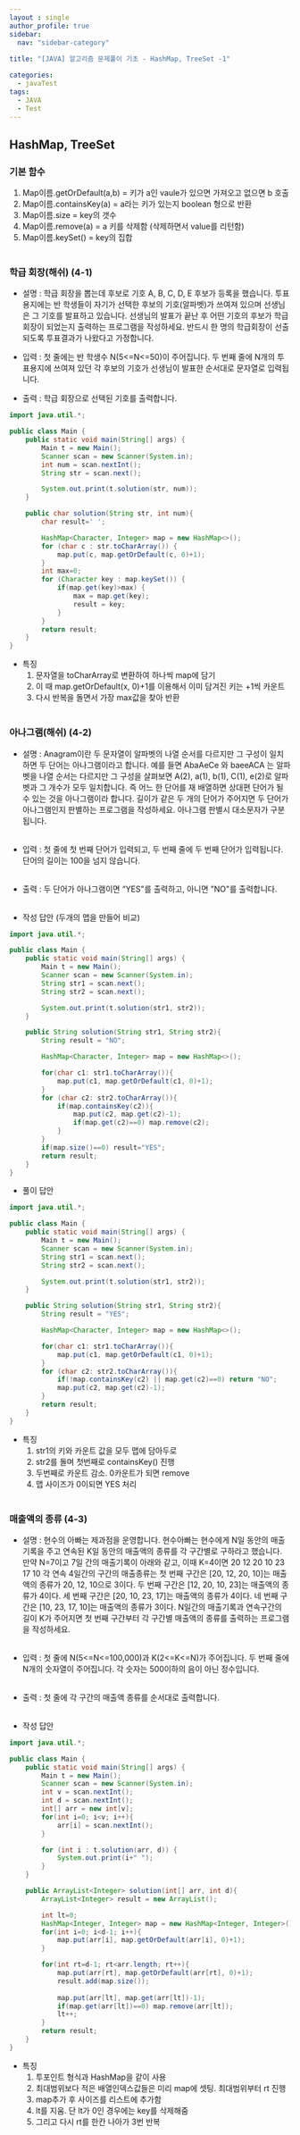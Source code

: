 ```yaml
---
layout : single
author_profile: true
sidebar: 
  nav: "sidebar-category"
  
title: "[JAVA] 알고리즘 문제풀이 기초 - HashMap, TreeSet -1"

categories:
  - javaTest
tags:
  - JAVA
  - Test
---
```


## HashMap, TreeSet

### 기본 함수
1. Map이름.getOrDefault(a,b) = 키가 a인 vaule가 있으면 가져오고 없으면 b 호출<br>
2. Map이름.containsKey(a) = a라는 키가 있는지 boolean 형으로 반환<br>
3. Map이름.size = key의 갯수<br>
4. Map이름.remove(a) = a 키를 삭제함 (삭제하면서 value를 리턴함)<br>
5. Map이름.keySet() = key의 집합<br><br>

### 학급 회장(해쉬) (4-1)

- 설명 : 학급 회장을 뽑는데 후보로 기호 A, B, C, D, E 후보가 등록을 했습니다. 투표용지에는 반 학생들이 자기가 선택한 후보의 기호(알파벳)가 쓰여져 있으며 선생님은 그 기호를 발표하고 있습니다. 선생님의 발표가 끝난 후 어떤 기호의 후보가 학급 회장이 되었는지 출력하는 프로그램을 작성하세요. 반드시 한 명의 학급회장이 선출되도록 투표결과가 나왔다고 가정합니다.

- 입력 : 첫 줄에는 반 학생수 N(5<=N<=50)이 주어집니다. 두 번째 줄에 N개의 투표용지에 쓰여져 있던 각 후보의 기호가 선생님이 발표한 순서대로 문자열로 입력됩니다.

- 출력 : 학급 회장으로 선택된 기호를 출력합니다.

```java
import java.util.*;

public class Main {
    public static void main(String[] args) {
        Main t = new Main();
        Scanner scan = new Scanner(System.in);
        int num = scan.nextInt();
        String str = scan.next();

        System.out.print(t.solution(str, num));
    }

    public char solution(String str, int num){
        char result=' ';

        HashMap<Character, Integer> map = new HashMap<>();
        for (char c : str.toCharArray()) {
            map.put(c, map.getOrDefault(c, 0)+1);
        }
        int max=0;
        for (Character key : map.keySet()) {
            if(map.get(key)>max) {
                max = map.get(key);
                result = key;
            }
        }
        return result;
    }
}
```

- 특징
	1. 문자열을 toCharArray로 변환하여 하나씩 map에 담기<br>
	2. 이 때 map.getOrDefault(x, 0)+1를 이용해서 이미 담겨진 키는 +1씩 카운트<br>
	3. 다시 반복을 돌면서 가장 max값을 찾아 반환<br><br>

### 아나그램(해쉬) (4-2)

- 설명 : Anagram이란 두 문자열이 알파벳의 나열 순서를 다르지만 그 구성이 일치하면 두 단어는 아나그램이라고 합니다. 예를 들면 AbaAeCe 와 baeeACA 는 알파벳을 나열 순서는 다르지만 그 구성을 살펴보면 A(2), a(1), b(1), C(1), e(2)로 알파벳과 그 개수가 모두 일치합니다. 즉 어느 한 단어를 재 배열하면 상대편 단어가 될 수 있는 것을 아나그램이라 합니다. 길이가 같은 두 개의 단어가 주어지면 두 단어가 아나그램인지 판별하는 프로그램을 작성하세요. 아나그램 판별시 대소문자가 구분됩니다.<br><br>

- 입력 : 첫 줄에 첫 번째 단어가 입력되고, 두 번째 줄에 두 번째 단어가 입력됩니다. 단어의 길이는 100을 넘지 않습니다.<br><br>

- 출력 : 두 단어가 아나그램이면 “YES"를 출력하고, 아니면 ”NO"를 출력합니다.<br><br>

- 작성 답안 (두개의 맵을 만들어 비교)

``` java
import java.util.*;

public class Main {
    public static void main(String[] args) {
        Main t = new Main();
        Scanner scan = new Scanner(System.in);
        String str1 = scan.next();
        String str2 = scan.next();

        System.out.print(t.solution(str1, str2));
    }

    public String solution(String str1, String str2){
        String result = "NO";

        HashMap<Character, Integer> map = new HashMap<>();

        for(char c1: str1.toCharArray()){
            map.put(c1, map.getOrDefault(c1, 0)+1);
        }
        for (char c2: str2.toCharArray()){
            if(map.containsKey(c2)){
                map.put(c2, map.get(c2)-1);
                if(map.get(c2)==0) map.remove(c2);
            }
        }
        if(map.size()==0) result="YES";
        return result;
    }
}
```

- 풀이 답안

``` java
import java.util.*;

public class Main {
    public static void main(String[] args) {
        Main t = new Main();
        Scanner scan = new Scanner(System.in);
        String str1 = scan.next();
        String str2 = scan.next();

        System.out.print(t.solution(str1, str2));
    }

    public String solution(String str1, String str2){
        String result = "YES";

        HashMap<Character, Integer> map = new HashMap<>();

        for(char c1: str1.toCharArray()){
            map.put(c1, map.getOrDefault(c1, 0)+1);
        }
        for (char c2: str2.toCharArray()){
            if(!map.containsKey(c2) || map.get(c2)==0) return "NO";
            map.put(c2, map.get(c2)-1);
        }
        return result;
    }
}
```

- 특징<br>
	1. str1의 키와 카운트 값을 모두 맵에 담아두로<br>
	2. str2를 돌며 첫번째로 containsKey() 진행<br>
	3. 두번째로 카운트 감소. 0카운트가 되면 remove<br>
	4. 맵 사이즈가 0이되면 YES 처리<br><br>

### 매출액의 종류 (4-3)

- 설명 : 현수의 아빠는 제과점을 운영합니다. 현수아빠는 현수에게 N일 동안의 매출기록을 주고 연속된 K일 동안의 매출액의 종류를 각 구간별로 구하라고 했습니다. 만약 N=7이고 7일 간의 매출기록이 아래와 같고, 이때 K=4이면 20 12 20 10 23 17 10 각 연속 4일간의 구간의 매출종류는 첫 번째 구간은 [20, 12, 20, 10]는 매출액의 종류가 20, 12, 10으로 3이다. 두 번째 구간은 [12, 20, 10, 23]는 매출액의 종류가 4이다. 세 번째 구간은 [20, 10, 23, 17]는 매출액의 종류가 4이다. 네 번째 구간은 [10, 23, 17, 10]는 매출액의 종류가 3이다. N일간의 매출기록과 연속구간의 길이 K가 주어지면 첫 번째 구간부터 각 구간별 매출액의 종류를 출력하는 프로그램을 작성하세요.<br><br>

- 입력 : 첫 줄에 N(5<=N<=100,000)과 K(2<=K<=N)가 주어집니다. 두 번째 줄에 N개의 숫자열이 주어집니다. 각 숫자는 500이하의 음이 아닌 정수입니다.<br><br>

- 출력 : 첫 줄에 각 구간의 매출액 종류를 순서대로 출력합니다.<br><br>

- 작성 답안

``` java
import java.util.*;

public class Main {
    public static void main(String[] args) {
        Main t = new Main();
        Scanner scan = new Scanner(System.in);
        int v = scan.nextInt();
        int d = scan.nextInt();
        int[] arr = new int[v];
        for(int i=0; i<v; i++){
            arr[i] = scan.nextInt();
        }

        for (int i : t.solution(arr, d)) {
            System.out.print(i+" ");
        }
    }

    public ArrayList<Integer> solution(int[] arr, int d){
        ArrayList<Integer> result = new ArrayList();

        int lt=0;
        HashMap<Integer, Integer> map = new HashMap<Integer, Integer>();
        for(int i=0; i<d-1; i++){
            map.put(arr[i], map.getOrDefault(arr[i], 0)+1);
        }

        for(int rt=d-1; rt<arr.length; rt++){
            map.put(arr[rt], map.getOrDefault(arr[rt], 0)+1);
            result.add(map.size());
            
            map.put(arr[lt], map.get(arr[lt])-1);
            if(map.get(arr[lt])==0) map.remove(arr[lt]);
            lt++;
        }
        return result;
    }
}
```

- 특징
	1. 투포인트 형식과 HashMap을 같이 사용<br>
	2. 최대범위보다 적은 배열인덱스값들은 미리 map에 셋팅. 최대범위부터 rt 진행<br>
	3. map추가 후 사이즈를 리스트에 추가함<br>
	4. lt를 지움. 단 lt가 0인 경우에는 key를 삭제해줌<br>
	5. 그리고 다시 rt를 한칸 나아가 3번 반복<br>

